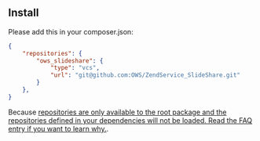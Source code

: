 ## Install

Please add this in your composer.json:

```json
{
    "repositories": {
        "ows_slideshare": {
            "type": "vcs",
            "url": "git@github.com:OWS/ZendService_SlideShare.git"
        }
    },
}
```

Because [repositories are only available to the root package and the repositories defined in your dependencies will not be loaded. Read the FAQ entry if you want to learn why.](https://getcomposer.org/doc/05-repositories.md#repository).
